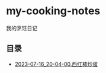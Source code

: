 # my-cooking-notes

我的烹饪日记

## 目录

* [2023-07-16_20-04-00.西红柿炒蛋](./notes/2023-07-16_20-04-00.西红柿炒蛋.md)
